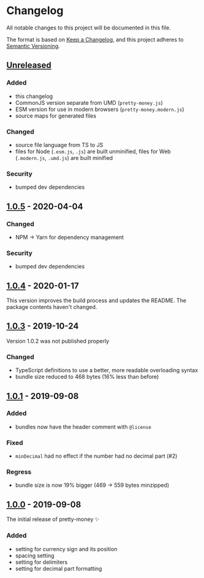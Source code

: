 # Changelog
All notable changes to this project will be documented in this file.

The format is based on [Keep a Changelog](https://keepachangelog.com/en/1.0.0/), and this project adheres to [Semantic Versioning](https://semver.org/spec/v2.0.0.html).

## [Unreleased]

### Added

- this changelog
- CommonJS version separate from UMD (`pretty-money.js`)
- ESM version for use in modern browsers (`pretty-money.modern.js`)
- source maps for generated files

### Changed

- source file language from TS to JS
- files for Node (`.esm.js`, `.js`) are built unminified, files for Web (`.modern.js`, `.umd.js`) are built minified

### Security

- bumped dev dependencies

## [1.0.5] - 2020-04-04

### Changed

- NPM → Yarn for dependency management

### Security

- bumped dev dependencies

## [1.0.4] - 2020-01-17

This version improves the build process and updates the README. The package contents haven't changed.

## [1.0.3] - 2019-10-24

Version 1.0.2 was not published properly

### Changed

- TypeScript definitions to use a better, more readable overloading syntax
- bundle size reduced to 468 bytes (16% less than before)

## [1.0.1] - 2019-09-08

### Added

- bundles now have the header comment with `@license`

### Fixed

- `minDecimal` had no effect if the number had no decimal part (#2)

### Regress

- bundle size is now 19% bigger (469 → 559 bytes minzipped)

## [1.0.0] - 2019-09-08

The initial release of pretty-money ✨

### Added

- setting for currency sign and its position
- spacing setting
- setting for delimiters
- setting for decimal part formatting

[Unreleased]: https://github.com/NickKaramoff/pretty-money/compare/v1.0.5...HEAD
[1.0.5]: https://github.com/NickKaramoff/pretty-money/compare/v1.0.4...v1.0.5
[1.0.4]: https://github.com/NickKaramoff/pretty-money/compare/1.0.3...v1.0.4
[1.0.3]: https://github.com/NickKaramoff/pretty-money/compare/1.0.1...1.0.3
[1.0.1]: https://github.com/NickKaramoff/pretty-money/compare/1.0.0...1.0.1
[1.0.0]: https://github.com/NickKaramoff/pretty-money/compare/d90fe8630c3a595c435c7b78881c6e57e51a221d...1.0.0